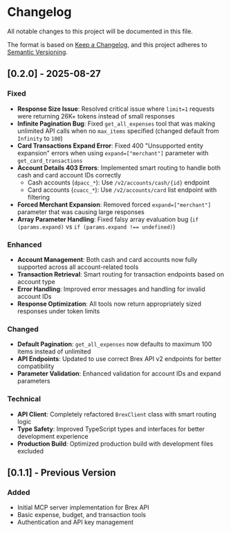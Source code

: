 # Changelog

All notable changes to this project will be documented in this file.

The format is based on [Keep a Changelog](https://keepachangelog.com/en/1.0.0/),
and this project adheres to [Semantic Versioning](https://semver.org/spec/v2.0.0.html).

## [0.2.0] - 2025-08-27

### Fixed
- **Response Size Issue**: Resolved critical issue where `limit=1` requests were returning 26K+ tokens instead of small responses
- **Infinite Pagination Bug**: Fixed `get_all_expenses` tool that was making unlimited API calls when no `max_items` specified (changed default from `Infinity` to `100`)
- **Card Transactions Expand Error**: Fixed 400 "Unsupported entity expansion" errors when using `expand=["merchant"]` parameter with `get_card_transactions`
- **Account Details 403 Errors**: Implemented smart routing to handle both cash and card account IDs correctly
  - Cash accounts (`dpacc_*`): Use `/v2/accounts/cash/{id}` endpoint
  - Card accounts (`cuacc_*`): Use `/v2/accounts/card` list endpoint with filtering
- **Forced Merchant Expansion**: Removed forced `expand=["merchant"]` parameter that was causing large responses
- **Array Parameter Handling**: Fixed falsy array evaluation bug (`if (params.expand)` vs `if (params.expand !== undefined)`)

### Enhanced
- **Account Management**: Both cash and card accounts now fully supported across all account-related tools
- **Transaction Retrieval**: Smart routing for transaction endpoints based on account type
- **Error Handling**: Improved error messages and handling for invalid account IDs
- **Response Optimization**: All tools now return appropriately sized responses under token limits

### Changed
- **Default Pagination**: `get_all_expenses` now defaults to maximum 100 items instead of unlimited
- **API Endpoints**: Updated to use correct Brex API v2 endpoints for better compatibility
- **Parameter Validation**: Enhanced validation for account IDs and expand parameters

### Technical
- **API Client**: Completely refactored `BrexClient` class with smart routing logic
- **Type Safety**: Improved TypeScript types and interfaces for better development experience
- **Production Build**: Optimized production build with development files excluded

## [0.1.1] - Previous Version

### Added
- Initial MCP server implementation for Brex API
- Basic expense, budget, and transaction tools
- Authentication and API key management